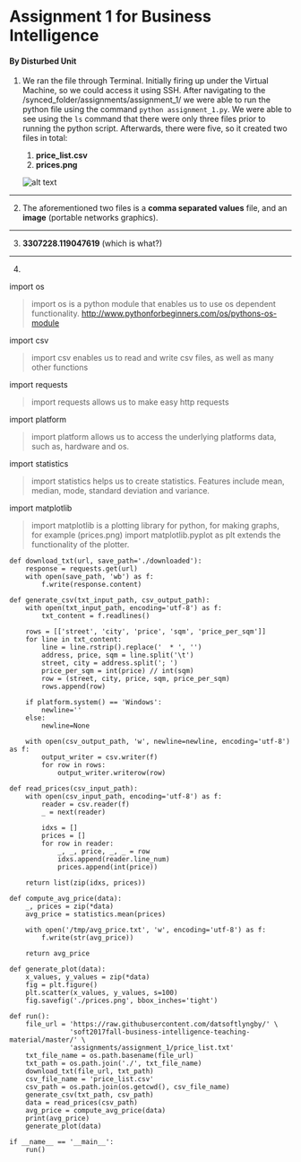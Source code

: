 # Assignment 1 for Business Intelligence
#### By Disturbed Unit

1. We ran the file through Terminal. Initially firing up under the Virtual Machine, so we could access it using SSH.
  After navigating to the /synced_folder/assignments/assignment_1/ we were able to run the python file using the command
  `python assignment_1.py`.
  We were able to see using the `ls` command that there were only three files prior to running the python script. Afterwards,
  there were five, so it created two files in total:
    1. **price_list.csv**
    1. **prices.png**
    
    ![alt text](https://github.com/semester-groupies/disturbed-unit/blob/master/resources/files.png "Screenshot of generated files")

    
---
    
2. The aforementioned two files is a **comma separated values** file, and an **image** (portable networks graphics).

---

3. **3307228.119047619** (which is what?)

---

4. 
import os
> import os is a python module that enables us to use os dependent functionality. http://www.pythonforbeginners.com/os/pythons-os-module

import csv
> import csv enables us to read and write csv files, as well as many other functions

import requests
> import requests allows us to make easy http requests 

import platform
> import platform allows us to access the underlying platforms data, such as, hardware and os.

import statistics
> import statistics helps us to create statistics. Features include mean, median, mode, standard deviation and variance.

import matplotlib
> import matplotlib is a plotting library for python, for making graphs, for example (prices.png)
> import matplotlib.pyplot as plt extends the functionality of the plotter.
```
def download_txt(url, save_path='./downloaded'):
    response = requests.get(url)
    with open(save_path, 'wb') as f:
        f.write(response.content)
```

```
def generate_csv(txt_input_path, csv_output_path):
    with open(txt_input_path, encoding='utf-8') as f:
        txt_content = f.readlines()

    rows = [['street', 'city', 'price', 'sqm', 'price_per_sqm']]
    for line in txt_content:
        line = line.rstrip().replace('  * ', '')
        address, price, sqm = line.split('\t')
        street, city = address.split('; ')
        price_per_sqm = int(price) // int(sqm)
        row = (street, city, price, sqm, price_per_sqm)
        rows.append(row)

    if platform.system() == 'Windows':
        newline=''
    else:
        newline=None

    with open(csv_output_path, 'w', newline=newline, encoding='utf-8') as f:
        output_writer = csv.writer(f)
        for row in rows:
            output_writer.writerow(row)
```

```
def read_prices(csv_input_path):
    with open(csv_input_path, encoding='utf-8') as f:
        reader = csv.reader(f)
        _ = next(reader)

        idxs = []
        prices = []
        for row in reader:
            _, _, price, _, _ = row
            idxs.append(reader.line_num)
            prices.append(int(price))

    return list(zip(idxs, prices))
```

```
def compute_avg_price(data):
    _, prices = zip(*data)
    avg_price = statistics.mean(prices)

    with open('/tmp/avg_price.txt', 'w', encoding='utf-8') as f:
        f.write(str(avg_price))

    return avg_price
```

```
def generate_plot(data):
    x_values, y_values = zip(*data)
    fig = plt.figure()
    plt.scatter(x_values, y_values, s=100)
    fig.savefig('./prices.png', bbox_inches='tight')
```

```
def run():
    file_url = 'https://raw.githubusercontent.com/datsoftlyngby/' \
               'soft2017fall-business-intelligence-teaching-material/master/' \
               'assignments/assignment_1/price_list.txt'
    txt_file_name = os.path.basename(file_url)
    txt_path = os.path.join('./', txt_file_name)
    download_txt(file_url, txt_path)
    csv_file_name = 'price_list.csv'
    csv_path = os.path.join(os.getcwd(), csv_file_name)
    generate_csv(txt_path, csv_path)
    data = read_prices(csv_path)
    avg_price = compute_avg_price(data)
    print(avg_price)
    generate_plot(data)
```

```
if __name__ == '__main__':
    run()
```
